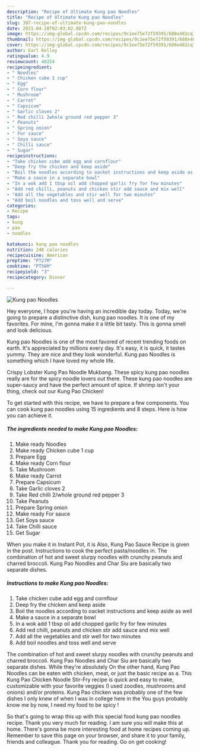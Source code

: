```yaml
---
description: "Recipe of Ultimate Kung pao Noodles"
title: "Recipe of Ultimate Kung pao Noodles"
slug: 387-recipe-of-ultimate-kung-pao-noodles
date: 2021-04-28T02:03:02.887Z
image: https://img-global.cpcdn.com/recipes/9c1ee75e72f59391/680x482cq70/kung-pao-noodles-recipe-main-photo.jpg
thumbnail: https://img-global.cpcdn.com/recipes/9c1ee75e72f59391/680x482cq70/kung-pao-noodles-recipe-main-photo.jpg
cover: https://img-global.cpcdn.com/recipes/9c1ee75e72f59391/680x482cq70/kung-pao-noodles-recipe-main-photo.jpg
author: Earl Kelley
ratingvalue: 4.9
reviewcount: 40254
recipeingredient:
- " Noodles"
- " Chicken cube 1 cup"
- " Egg"
- " Corn flour"
- " Mushroom"
- " Carrot"
- " Capsicum"
- " Garlic cloves 2"
- " Red chilli 2whole ground red pepper 3"
- " Peanuts"
- " Spring onion"
- " For sauce"
- " Soya sauce"
- " Chilli sauce"
- " Sugar"
recipeinstructions:
- "Take chicken cube add egg and cornflour"
- "Deep fry the chicken and keep aside"
- "Boil the noodles according to oacket instructions and keep aside as well"
- "Make a sauce in a separate bowl"
- "In a wok add 1 tbsp oil add chopped garlic fry for few minutes"
- "Add red chilli, peanuts and chicken stir add sauce and mix well"
- "Add all the vegetables and stir well for two minutes"
- "Add boil noodles and toss well and serve"
categories:
- Recipe
tags:
- kung
- pao
- noodles

katakunci: kung pao noodles 
nutrition: 248 calories
recipecuisine: American
preptime: "PT27M"
cooktime: "PT56M"
recipeyield: "3"
recipecategory: Dinner

---
```



![Kung pao Noodles](https://img-global.cpcdn.com/recipes/9c1ee75e72f59391/680x482cq70/kung-pao-noodles-recipe-main-photo.jpg)

Hey everyone, I hope you're having an incredible day today. Today, we're going to prepare a distinctive dish, kung pao noodles. It is one of my favorites. For mine, I'm gonna make it a little bit tasty. This is gonna smell and look delicious.

Kung pao Noodles is one of the most favored of recent trending foods on earth. It's appreciated by millions every day. It's easy, it is quick, it tastes yummy. They are nice and they look wonderful. Kung pao Noodles is something which I have loved my whole life.

Crispy Lobster Kung Pao Noodle Mukbang. These spicy kung pao noodles really are for the spicy noodle lovers out there. These kung pao noodles are super-saucy and have the perfect amount of spice. If shrimp isn&#39;t your thing, check out our Kung Pao Chicken!


To get started with this recipe, we have to prepare a few components. You can cook kung pao noodles using 15 ingredients and 8 steps. Here is how you can achieve it.

<!--inarticleads1-->

##### The ingredients needed to make Kung pao Noodles:

1. Make ready  Noodles
1. Make ready  Chicken cube 1 cup
1. Prepare  Egg
1. Make ready  Corn flour
1. Take  Mushroom
1. Make ready  Carrot
1. Prepare  Capsicum
1. Take  Garlic cloves 2
1. Take  Red chilli 2/whole ground red pepper 3
1. Take  Peanuts
1. Prepare  Spring onion
1. Make ready  For sauce
1. Get  Soya sauce
1. Take  Chilli sauce
1. Get  Sugar


When you make it in Instant Pot, it is Also, Kung Pao Sauce Recipe is given in the post. Instructions to cook the perfect pasta/noodles in. The combination of hot and sweet slurpy noodles with crunchy peanuts and charred broccoli. Kung Pao Noodles and Char Siu are basically two separate dishes. 

<!--inarticleads2-->

##### Instructions to make Kung pao Noodles:

1. Take chicken cube add egg and cornflour
1. Deep fry the chicken and keep aside
1. Boil the noodles according to oacket instructions and keep aside as well
1. Make a sauce in a separate bowl
1. In a wok add 1 tbsp oil add chopped garlic fry for few minutes
1. Add red chilli, peanuts and chicken stir add sauce and mix well
1. Add all the vegetables and stir well for two minutes
1. Add boil noodles and toss well and serve


The combination of hot and sweet slurpy noodles with crunchy peanuts and charred broccoli. Kung Pao Noodles and Char Siu are basically two separate dishes. While they&#39;re absolutely On the other hand, Kung Pao Noodles can be eaten with chicken, meat, or just the basic recipe as a. This Kung Pao Chicken Noodle Stir-Fry recipe is quick and easy to make, customizable with your favorite veggies (I used zoodles, mushrooms and onions) and/or proteins. Kung Pao chicken was probably one of the few dishes I only knew of when I was in college here in the You guys probably know me by now, I need my food to be spicy ! 

So that's going to wrap this up with this special food kung pao noodles recipe. Thank you very much for reading. I am sure you will make this at home. There's gonna be more interesting food at home recipes coming up. Remember to save this page on your browser, and share it to your family, friends and colleague. Thank you for reading. Go on get cooking!
